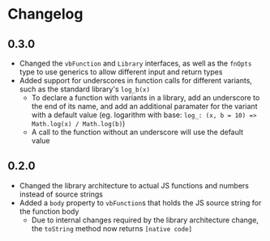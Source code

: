 # Changelog

## 0.3.0

- Changed the `vbFunction` and `Library` interfaces, as well as the `fnOpts` type to use generics to allow different input and return types
- Added support for underscores in function calls for different variants, such as the standard library's `log_b(x)`
    - To declare a function with variants in a library, add an underscore to the end of its name, and add an additional paramater for the variant with a default value (eg. logarithm with base: `log_: (x, b = 10) => Math.log(x) / Math.log(b)`)
    - A call to the function without an underscore will use the default value

## 0.2.0

- Changed the library architecture to actual JS functions and numbers instead of source strings
- Added a `body` property to `vbFunction`s that holds the JS source string for the function body
    - Due to internal changes required by the library architecture change, the `toString` method now returns `[native code]`